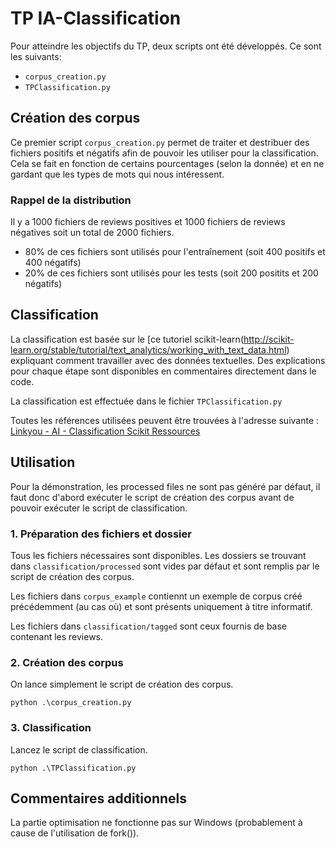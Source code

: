 # TP IA-Classification

Pour atteindre les objectifs du TP, deux scripts ont été développés. Ce sont les suivants:

* ```corpus_creation.py```
* ```TPClassification.py```

## Création des corpus

Ce premier script ```corpus_creation.py``` permet de traiter et destribuer des fichiers positifs et négatifs afin de pouvoir les utiliser pour la classification. Cela se fait en fonction de certains pourcentages (selon la donnée) et en ne gardant que les types de mots qui nous intéressent.

### Rappel de la distribution

Il y a 1000 fichiers de reviews positives et 1000 fichiers de reviews négatives soit un total de 2000 fichiers.

* 80% de ces fichiers sont utilisés pour l'entraînement (soit 400 positifs et 400 négatifs)
* 20% de ces fichiers sont utilisés pour les tests (soit 200 positits et 200 négatifs)

## Classification

La classification est basée sur le [ce tutoriel scikit-learn(http://scikit-learn.org/stable/tutorial/text_analytics/working_with_text_data.html) expliquant comment travailler avec des données textuelles. Des explications pour chaque étape sont disponibles en commentaires directement dans le code.

La classification est effectuée dans le fichier ```TPClassification.py```

Toutes les références utilisées peuvent être trouvées à l'adresse suivante :
[Linkyou - AI - Classification Scikit Ressources](https://linkyou.srvz-webapp.he-arc.ch/collection/ai-classification-scikit-ressources-10) 


## Utilisation

Pour la démonstration, les processed files ne sont pas généré par défaut, il faut donc d'abord exécuter le script de création des corpus avant de pouvoir exécuter le script de classification.

### 1. Préparation des fichiers et dossier

Tous les fichiers nécessaires sont disponibles. Les dossiers se trouvant dans ```classification/processed``` sont vides par défaut et sont remplis par le script de création des corpus.

Les fichiers dans ```corpus_example``` contiennt un exemple de corpus créé précédemment (au cas où) et sont présents uniquement à titre informatif.

Les fichiers dans ```classification/tagged``` sont ceux fournis de base contenant les reviews.

### 2. Création des corpus

On lance simplement le script de création des corpus.

```
python .\corpus_creation.py
```

### 3. Classification

Lancez le script de classification.

```
python .\TPClassification.py
```

## Commentaires additionnels

La partie optimisation ne fonctionne pas sur Windows (probablement à cause de l'utilisation de fork()).

